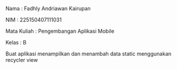 Nama : Fadhly Andriawan Kairupan

NIM : 225150407111031

Mata Kuliah : Pengembangan Aplikasi Mobile

Kelas : B

Buat aplikasi menampilkan dan menambah data static  menggunakan recycler view
